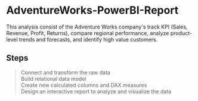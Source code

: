 # AdventureWorks-PowerBI-Report
 This analysis consist of the Adventure Works company's track KPI (Sales, Revenue, Profit, Returns), compare regional performance,
 analyze product-level trends and forecasts, and identify high value customers.
 
 ## Steps
 
 > Connect and transform the raw data  
 > Build relational data model  
 > Create new calculated columns and DAX measures  
 > Design an interactive report to analyze and visualize the data  
